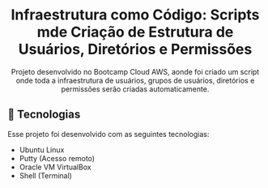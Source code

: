 <h1 align="center"> Infraestrutura como Código: Scripts mde Criação de Estrutura de Usuários, Diretórios e Permissões </h1>

<p align="center">
Projeto desenvolvido no Bootcamp Cloud AWS, aonde foi criado um script onde toda a infraestrutura de usuários, grupos de usuários, diretórios e permissões serão criadas automaticamente.
</p>

## 🚀 Tecnologias

Esse projeto foi desenvolvido com as seguintes tecnologias:

- Ubuntu Linux
- Putty (Acesso remoto)
- Oracle VM VirtualBox
- Shell (Terminal)         

